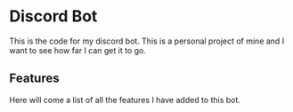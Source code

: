 # Discord Bot

This is the code for my discord bot. This is a personal project of mine and I want to see how far I can get it to go.

## Features

Here will come a list of all the features I have added to this bot.